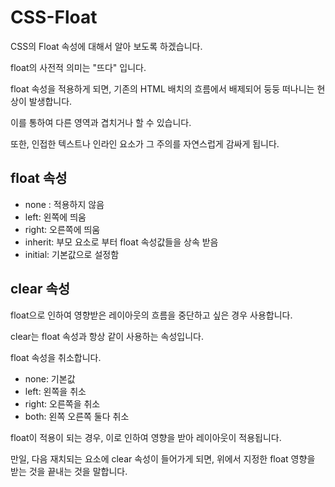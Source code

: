 # CSS-Float

CSS의 Float 속성에 대해서 알아 보도록 하겠습니다.

float의 사전적 의미는 "뜨다" 입니다.



float 속성을 적용하게 되면, 기존의 HTML 배치의 흐름에서 배제되어 둥둥 떠나니는 현상이 발생합니다.

이를 통하여 다른 영역과 겹치거나 할 수 있습니다.



또한, 인접한 텍스트나 인라인 요소가 그 주의를 자연스럽게 감싸게 됩니다.



## float 속성



* none : 적용하지 않음
* left: 왼쪽에 띄움
* right: 오른쪽에 띄움
* inherit: 부모 요소로 부터 float 속성값들을 상속 받음
* initial: 기본값으로 설정함



## clear 속성

float으로 인하여 영향받은 레이아웃의 흐름을 중단하고 싶은 경우 사용합니다.

clear는 float 속성과 항상 같이 사용하는 속성입니다.

float 속성을 취소합니다.

* none: 기본값
* left: 왼쪽을 취소
* right: 오른쪽을 취소
* both: 왼쪽 오른쪽 둘다 취소





float이 적용이 되는 경우, 이로 인하여 영향을 받아 레이아웃이 적용됩니다.



만일, 다음 재치되는 요소에 clear 속성이 들어가게 되면, 위에서 지정한 float 영향을 받는 것을 끝내는 것을 말합니다.
















